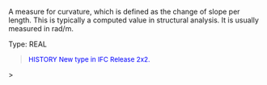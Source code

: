 ﻿A measure for curvature, which is defined as the change of slope per length. This is typically a computed value in structural analysis. It is usually measured in rad/m.

Type: REAL

> <font size="-1" color="#0000FF">HISTORY New type in IFC Release 2x2.
</font>
>